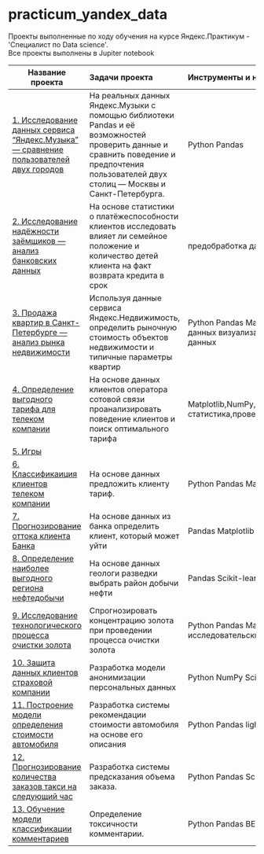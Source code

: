 # practicum_yandex_data
Проекты выполненные по ходу обучения на курсе Яндекс.Практикум - 'Специалист по Data science'.  
Все проекты выполнены в Jupiter notebook

| **Название проекта** | **Задачи проекта** | **Инструменты и навыки** |
| ------------------- | :------------------- |:-----------------|
| [1. Исследование данных сервиса “Яндекс.Музыка” — сравнение пользователей двух городов](https://) | На реальных данных Яндекс.Музыки c помощью библиотеки Pandas и её возможностей проверить данные и сравнить поведение и предпочтения пользователей двух столиц — Москвы и Санкт-Петербурга. | Python Pandas |
| [2. Исследование надёжности заёмщиков — анализ банковских данных](https://) | На основе статистики о платёжеспособности клиентов исследовать влияет ли семейное положение и количество детей клиента на факт возврата кредита в срок | предобработка данных Python Pandas |
| [3. Продажа квартир в Санкт-Петербурге — анализ рынка недвижимости](https://) | Используя данные сервиса Яндекс.Недвижимость, определить рыночную стоимость объектов недвижимости и типичные параметры квартир | Python Pandas Matplotlib исследовательский анализ данных визуализация данных предобработка данных |
| [4. Определение выгодного тарифа для телеком компании](https://) | На основе данных клиентов оператора сотовой связи проанализировать поведение клиентов и поиск оптимального тарифа | Matplotlib,NumPy,Pandas,Python,SciPy,описательная статистика,проверка статистических гипотез |
| [5. Игры](https://) | |  |
| [6. Классификаиция клиентов телеком компании](https://) |  На основе данных предложить клиенту тариф. | Python Pandas Matplotlib Scikit-learn |
| [7. Прогнозирование оттока клиента Банка](https://) | На основе данных из банка определить клиент, который может уйти | Pandas Matplotlib Scikit-learn |
| [8. Определение наиболее выгодного региона нефтедобычи](https://) | На основе данных геологи разведки выбрать район добычи нефти | Pandas Scikit-learn бутстреп |
| [9. Исследование технологического процесса очистки золота](https://) | Спрогнозировать концентрацию золота при проведении процесса очистки золота | Python Pandas Matplotlib NumPy Scikit-learn исследовательский анализ данных |
| [10. Защита данных клиентов страховой компании](https://) | Разработка модели анонимизации персональных данных | Python NumPy Scikit-learn |
| [11. Построение модели определения стоимости автомобиля](https://) | Разработка системы рекомендации стоимости автомобиля на основе его описания | Python Pandas lightgbm |
| [12. Прогнозирование количества заказов такси на следующий час](https://) | Разработка системы предсказания объема заказа. | Python Pandas Scikit-learn statsmodels |
| [13. Обучение модели классификации комментариев](https://) | Определение токсичности комментарии. | Python Pandas BERT nltk tf-idf |
